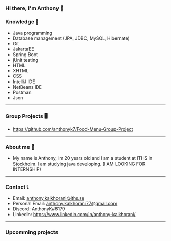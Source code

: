 ### Hi there, I'm Anthony 👋


### Knowledge 🧠 
- Java programming
- Database management (JPA, JDBC, MySQL, Hibernate)
- Git
- JakartaEE
- Spring Boot
- jUnit testing
- HTML
- XHTML
- CSS
- IntelliJ IDE
- NetBeans IDE
- Postman
- Json
------------------------------------------------------------------------------------------------------------------------------------
### Group Projects 🖥️
- https://github.com/anthonyk7/Food-Menu-Group-Project
 ------------------------------------------------------------------------------------------------------------------------------------
### About me 🤙
- My name is Anthony, im 20 years old and I am a student at ITHS in Stockholm. I am studying java developing. (I AM LOOKING FOR INTERNSHIP)
 ------------------------------------------------------------------------------------------------------------------------------------
### Contact 📞
- Email: anthony.kalkhorani@iths.se
- Personal Email: anthony.kalkhorani77@gmail.com
- Discord: AnthonyK#6179
- Linkedin: https://www.linkedin.com/in/anthony-kalkhorani/
 ------------------------------------------------------------------------------------------------------------------------------------
### Upcomming projects
